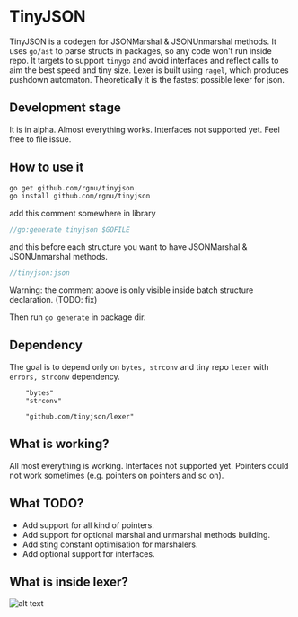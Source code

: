 # TinyJSON

TinyJSON is a codegen for JSONMarshal & JSONUnmarshal methods. It uses `go/ast`
to parse structs in packages, so any code won't run inside repo.
It targets to support `tinygo` and avoid interfaces and reflect calls to aim
the best speed and tiny size.
Lexer is built using `ragel`, which produces pushdown automaton.
Theoretically it is the fastest possible lexer for json.

## Development stage

It is in alpha. Almost everything works. Interfaces not supported yet. Feel free to file issue.

## How to use it
```bash
go get github.com/rgnu/tinyjson
go install github.com/rgnu/tinyjson
```

add this comment somewhere in library
```go
//go:generate tinyjson $GOFILE
```

and this before each structure you want to have JSONMarshal & JSONUnmarshal methods.
```go
//tinyjson:json
```

Warning: the comment above is only visible inside batch structure declaration. (TODO: fix)

Then run `go generate` in package dir.

## Dependency

The goal is to depend only on `bytes, strconv` and tiny repo `lexer` with `errors, strconv` dependency.
```
	"bytes"
	"strconv"

	"github.com/tinyjson/lexer"
```

## What is working?

All most everything is working. Interfaces not supported yet. Pointers could not work sometimes (e.g. pointers on pointers and so on).

## What TODO?

 - Add support for all kind of pointers.
 - Add support for optional marshal and unmarshal methods building.
 - Add sting constant optimisation for marshalers.
 - Add optional support for interfaces.
 
## What is inside lexer?

![alt text](lexer.png "Logo Title Text 1")